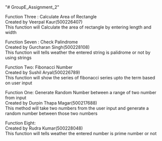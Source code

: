 "# GroupE_Assignment_2"

Function Three : Calculate Area of Rectangle  
Created by Veerpal Kaur(500226407)  
This function will Calculate the area of rectangle by entering length and width

Function Seven : Check Palindrome  
Created by Gurcharan Singh(500228108)  
This function will tells weather the entered string is palidrome or not by using strings

Function Two: Fibonacci Number  
Created by Sushil Aryal(500226789)  
This function will show the series of fibonacci series upto the term based on user input

Function One: Generate Random Number between a range of two number from input  
Created by Durpin Thapa Magar(500217688)  
This method will take two numbers from the user input and generate a random number between those two numbers

Function Eight:  
Created by Rudra Kumar(500228048)  
This function will tells weather the entered number is prime number or not

